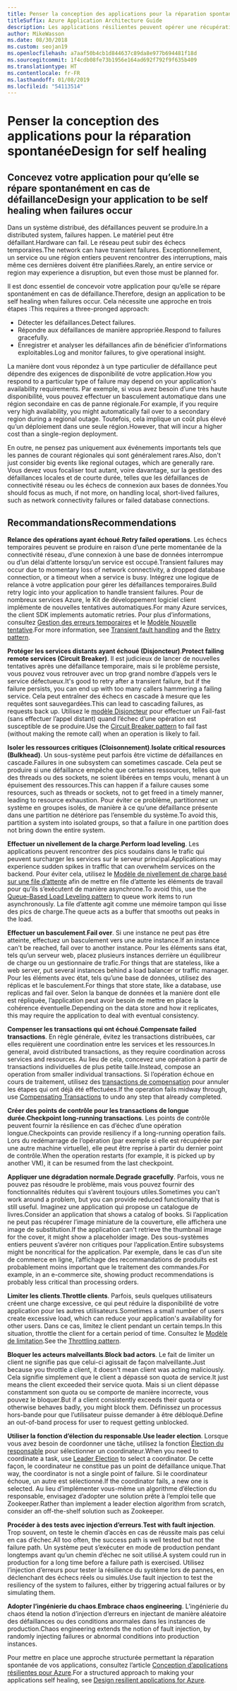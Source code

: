 ```yaml
---
title: Penser la conception des applications pour la réparation spontanée
titleSuffix: Azure Application Architecture Guide
description: Les applications résilientes peuvent opérer une récupération après un échec sans intervention manuelle.
author: MikeWasson
ms.date: 08/30/2018
ms.custom: seojan19
ms.openlocfilehash: a7aaf50b4cb1d844637c89da8e977b694481f18d
ms.sourcegitcommit: 1f4cdb08fe73b1956e164ad692f792f9f635b409
ms.translationtype: HT
ms.contentlocale: fr-FR
ms.lasthandoff: 01/08/2019
ms.locfileid: "54113514"
---
```

# <a name="design-for-self-healing"></a><span data-ttu-id="b0dec-103">Penser la conception des applications pour la réparation spontanée</span><span class="sxs-lookup"><span data-stu-id="b0dec-103">Design for self healing</span></span>

## <a name="design-your-application-to-be-self-healing-when-failures-occur"></a><span data-ttu-id="b0dec-104">Concevez votre application pour qu’elle se répare spontanément en cas de défaillance</span><span class="sxs-lookup"><span data-stu-id="b0dec-104">Design your application to be self healing when failures occur</span></span>

<span data-ttu-id="b0dec-105">Dans un système distribué, des défaillances peuvent se produire.</span><span class="sxs-lookup"><span data-stu-id="b0dec-105">In a distributed system, failures happen.</span></span> <span data-ttu-id="b0dec-106">Le matériel peut être défaillant.</span><span class="sxs-lookup"><span data-stu-id="b0dec-106">Hardware can fail.</span></span> <span data-ttu-id="b0dec-107">Le réseau peut subir des échecs temporaires.</span><span class="sxs-lookup"><span data-stu-id="b0dec-107">The network can have transient failures.</span></span> <span data-ttu-id="b0dec-108">Exceptionnellement, un service ou une région entiers peuvent rencontrer des interruptions, mais même ces dernières doivent être planifiées.</span><span class="sxs-lookup"><span data-stu-id="b0dec-108">Rarely, an entire service or region may experience a disruption, but even those must be planned for.</span></span>

<span data-ttu-id="b0dec-109">Il est donc essentiel de concevoir votre application pour qu’elle se répare spontanément en cas de défaillance.</span><span class="sxs-lookup"><span data-stu-id="b0dec-109">Therefore, design an application to be self healing when failures occur.</span></span> <span data-ttu-id="b0dec-110">Cela nécessite une approche en trois étapes :</span><span class="sxs-lookup"><span data-stu-id="b0dec-110">This requires a three-pronged approach:</span></span>

- <span data-ttu-id="b0dec-111">Détecter les défaillances.</span><span class="sxs-lookup"><span data-stu-id="b0dec-111">Detect failures.</span></span>
- <span data-ttu-id="b0dec-112">Répondre aux défaillances de manière appropriée.</span><span class="sxs-lookup"><span data-stu-id="b0dec-112">Respond to failures gracefully.</span></span>
- <span data-ttu-id="b0dec-113">Enregistrer et analyser les défaillances afin de bénéficier d’informations exploitables.</span><span class="sxs-lookup"><span data-stu-id="b0dec-113">Log and monitor failures, to give operational insight.</span></span>

<span data-ttu-id="b0dec-114">La manière dont vous répondez à un type particulier de défaillance peut dépendre des exigences de disponibilité de votre application.</span><span class="sxs-lookup"><span data-stu-id="b0dec-114">How you respond to a particular type of failure may depend on your application's availability requirements.</span></span> <span data-ttu-id="b0dec-115">Par exemple, si vous avez besoin d’une très haute disponibilité, vous pouvez effectuer un basculement automatique dans une région secondaire en cas de panne régionale.</span><span class="sxs-lookup"><span data-stu-id="b0dec-115">For example, if you require very high availability, you might automatically fail over to a secondary region during a regional outage.</span></span> <span data-ttu-id="b0dec-116">Toutefois, cela implique un coût plus élevé qu’un déploiement dans une seule région.</span><span class="sxs-lookup"><span data-stu-id="b0dec-116">However, that will incur a higher cost than a single-region deployment.</span></span>

<span data-ttu-id="b0dec-117">En outre, ne pensez pas uniquement aux événements importants tels que les pannes de courant régionales qui sont généralement rares.</span><span class="sxs-lookup"><span data-stu-id="b0dec-117">Also, don't just consider big events like regional outages, which are generally rare.</span></span> <span data-ttu-id="b0dec-118">Vous devez vous focaliser tout autant, voire davantage, sur la gestion des défaillances locales et de courte durée, telles que les défaillances de connectivité réseau ou les échecs de connexion aux bases de données.</span><span class="sxs-lookup"><span data-stu-id="b0dec-118">You should focus as much, if not more, on handling local, short-lived failures, such as network connectivity failures or failed database connections.</span></span>

## <a name="recommendations"></a><span data-ttu-id="b0dec-119">Recommandations</span><span class="sxs-lookup"><span data-stu-id="b0dec-119">Recommendations</span></span>

<span data-ttu-id="b0dec-120">**Relance des opérations ayant échoué**.</span><span class="sxs-lookup"><span data-stu-id="b0dec-120">**Retry failed operations**.</span></span> <span data-ttu-id="b0dec-121">Les échecs temporaires peuvent se produire en raison d’une perte momentanée de la connectivité réseau, d’une connexion à une base de données interrompue ou d’un délai d’attente lorsqu’un service est occupé.</span><span class="sxs-lookup"><span data-stu-id="b0dec-121">Transient failures may occur due to momentary loss of network connectivity, a dropped database connection, or a timeout when a service is busy.</span></span> <span data-ttu-id="b0dec-122">Intégrez une logique de relance à votre application pour gérer les défaillances temporaires.</span><span class="sxs-lookup"><span data-stu-id="b0dec-122">Build retry logic into your application to handle transient failures.</span></span> <span data-ttu-id="b0dec-123">Pour de nombreux services Azure, le Kit de développement logiciel client implémente de nouvelles tentatives automatiques.</span><span class="sxs-lookup"><span data-stu-id="b0dec-123">For many Azure services, the client SDK implements automatic retries.</span></span> <span data-ttu-id="b0dec-124">Pour plus d’informations, consultez [Gestion des erreurs temporaires][transient-fault-handling] et le [Modèle Nouvelle tentative][retry].</span><span class="sxs-lookup"><span data-stu-id="b0dec-124">For more information, see [Transient fault handling][transient-fault-handling] and the [Retry pattern][retry].</span></span>

<span data-ttu-id="b0dec-125">**Protéger les services distants ayant échoué (Disjoncteur)**.</span><span class="sxs-lookup"><span data-stu-id="b0dec-125">**Protect failing remote services (Circuit Breaker)**.</span></span> <span data-ttu-id="b0dec-126">Il est judicieux de lancer de nouvelles tentatives après une défaillance temporaire, mais si le problème persiste, vous pouvez vous retrouver avec un trop grand nombre d’appels vers le service défectueux.</span><span class="sxs-lookup"><span data-stu-id="b0dec-126">It's good to retry after a transient failure, but if the failure persists, you can end up with too many callers hammering a failing service.</span></span> <span data-ttu-id="b0dec-127">Cela peut entraîner des échecs en cascade à mesure que les requêtes sont sauvegardées.</span><span class="sxs-lookup"><span data-stu-id="b0dec-127">This can lead to cascading failures, as requests back up.</span></span> <span data-ttu-id="b0dec-128">Utilisez le [modèle Disjoncteur][circuit-breaker] pour effectuer un Fail-fast (sans effectuer l’appel distant) quand l’échec d’une opération est susceptible de se produire.</span><span class="sxs-lookup"><span data-stu-id="b0dec-128">Use the [Circuit Breaker pattern][circuit-breaker] to fail fast (without making the remote call) when an operation is likely to fail.</span></span>

<span data-ttu-id="b0dec-129">**Isoler les ressources critiques (Cloisonnement)**.</span><span class="sxs-lookup"><span data-stu-id="b0dec-129">**Isolate critical resources (Bulkhead)**.</span></span> <span data-ttu-id="b0dec-130">Un sous-système peut parfois être victime de défaillances en cascade.</span><span class="sxs-lookup"><span data-stu-id="b0dec-130">Failures in one subsystem can sometimes cascade.</span></span> <span data-ttu-id="b0dec-131">Cela peut se produire si une défaillance empêche que certaines ressources, telles que des threads ou des sockets, ne soient libérées en temps voulu, menant à un épuisement des ressources.</span><span class="sxs-lookup"><span data-stu-id="b0dec-131">This can happen if a failure causes some resources, such as threads or sockets, not to get freed in a timely manner, leading to resource exhaustion.</span></span> <span data-ttu-id="b0dec-132">Pour éviter ce problème, partitionnez un système en groupes isolés, de manière à ce qu’une défaillance présente dans une partition ne détériore pas l’ensemble du système.</span><span class="sxs-lookup"><span data-stu-id="b0dec-132">To avoid this, partition a system into isolated groups, so that a failure in one partition does not bring down the entire system.</span></span>

<span data-ttu-id="b0dec-133">**Effectuer un nivellement de la charge**.</span><span class="sxs-lookup"><span data-stu-id="b0dec-133">**Perform load leveling**.</span></span> <span data-ttu-id="b0dec-134">Les applications peuvent rencontrer des pics soudains dans le trafic qui peuvent surcharger les services sur le serveur principal.</span><span class="sxs-lookup"><span data-stu-id="b0dec-134">Applications may experience sudden spikes in traffic that can overwhelm services on the backend.</span></span> <span data-ttu-id="b0dec-135">Pour éviter cela, utilisez le [Modèle de nivellement de charge basé sur une file d’attente][load-level] afin de mettre en file d’attente les éléments de travail pour qu’ils s’exécutent de manière asynchrone.</span><span class="sxs-lookup"><span data-stu-id="b0dec-135">To avoid this, use the [Queue-Based Load Leveling pattern][load-level] to queue work items to run asynchronously.</span></span> <span data-ttu-id="b0dec-136">La file d’attente agit comme une mémoire tampon qui lisse des pics de charge.</span><span class="sxs-lookup"><span data-stu-id="b0dec-136">The queue acts as a buffer that smooths out peaks in the load.</span></span>

<span data-ttu-id="b0dec-137">**Effectuer un basculement**.</span><span class="sxs-lookup"><span data-stu-id="b0dec-137">**Fail over**.</span></span> <span data-ttu-id="b0dec-138">Si une instance ne peut pas être atteinte, effectuez un basculement vers une autre instance.</span><span class="sxs-lookup"><span data-stu-id="b0dec-138">If an instance can't be reached, fail over to another instance.</span></span> <span data-ttu-id="b0dec-139">Pour les éléments sans état, tels qu’un serveur web, placez plusieurs instances derrière un équilibreur de charge ou un gestionnaire de trafic.</span><span class="sxs-lookup"><span data-stu-id="b0dec-139">For things that are stateless, like a web server, put several instances behind a load balancer or traffic manager.</span></span> <span data-ttu-id="b0dec-140">Pour les éléments avec état, tels qu’une base de données, utilisez des réplicas et le basculement.</span><span class="sxs-lookup"><span data-stu-id="b0dec-140">For things that store state, like a database, use replicas and fail over.</span></span> <span data-ttu-id="b0dec-141">Selon la banque de données et la manière dont elle est répliquée, l’application peut avoir besoin de mettre en place la cohérence éventuelle.</span><span class="sxs-lookup"><span data-stu-id="b0dec-141">Depending on the data store and how it replicates, this may require the application to deal with eventual consistency.</span></span>

<span data-ttu-id="b0dec-142">**Compenser les transactions qui ont échoué**.</span><span class="sxs-lookup"><span data-stu-id="b0dec-142">**Compensate failed transactions**.</span></span> <span data-ttu-id="b0dec-143">En règle générale, évitez les transactions distribuées, car elles requièrent une coordination entre les services et les ressources.</span><span class="sxs-lookup"><span data-stu-id="b0dec-143">In general, avoid distributed transactions, as they require coordination across services and resources.</span></span> <span data-ttu-id="b0dec-144">Au lieu de cela, concevez une opération à partir de transactions individuelles de plus petite taille.</span><span class="sxs-lookup"><span data-stu-id="b0dec-144">Instead, compose an operation from smaller individual transactions.</span></span> <span data-ttu-id="b0dec-145">Si l’opération échoue en cours de traitement, utilisez des [transactions de compensation][compensating-transactions] pour annuler les étapes qui ont déjà été effectuées.</span><span class="sxs-lookup"><span data-stu-id="b0dec-145">If the operation fails midway through, use [Compensating Transactions][compensating-transactions] to undo any step that already completed.</span></span>

<span data-ttu-id="b0dec-146">**Créer des points de contrôle pour les transactions de longue durée**.</span><span class="sxs-lookup"><span data-stu-id="b0dec-146">**Checkpoint long-running transactions**.</span></span> <span data-ttu-id="b0dec-147">Les points de contrôle peuvent fournir la résilience en cas d’échec d’une opération longue.</span><span class="sxs-lookup"><span data-stu-id="b0dec-147">Checkpoints can provide resiliency if a long-running operation fails.</span></span> <span data-ttu-id="b0dec-148">Lors du redémarrage de l’opération (par exemple si elle est récupérée par une autre machine virtuelle), elle peut être reprise à partir du dernier point de contrôle.</span><span class="sxs-lookup"><span data-stu-id="b0dec-148">When the operation restarts (for example, it is picked up by another VM), it can be resumed from the last checkpoint.</span></span>

<span data-ttu-id="b0dec-149">**Appliquer une dégradation normale**.</span><span class="sxs-lookup"><span data-stu-id="b0dec-149">**Degrade gracefully**.</span></span> <span data-ttu-id="b0dec-150">Parfois, vous ne pouvez pas résoudre le problème, mais vous pouvez fournir des fonctionnalités réduites qui s’avèrent toujours utiles.</span><span class="sxs-lookup"><span data-stu-id="b0dec-150">Sometimes you can't work around a problem, but you can provide reduced functionality that is still useful.</span></span> <span data-ttu-id="b0dec-151">Imaginez une application qui propose un catalogue de livres.</span><span class="sxs-lookup"><span data-stu-id="b0dec-151">Consider an application that shows a catalog of books.</span></span> <span data-ttu-id="b0dec-152">Si l’application ne peut pas récupérer l’image miniature de la couverture, elle affichera une image de substitution.</span><span class="sxs-lookup"><span data-stu-id="b0dec-152">If the application can't retrieve the thumbnail image for the cover, it might show a placeholder image.</span></span> <span data-ttu-id="b0dec-153">Des sous-systèmes entiers peuvent s’avérer non critiques pour l’application.</span><span class="sxs-lookup"><span data-stu-id="b0dec-153">Entire subsystems might be noncritical for the application.</span></span> <span data-ttu-id="b0dec-154">Par exemple, dans le cas d’un site de commerce en ligne, l’affichage des recommandations de produits est probablement moins important que le traitement des commandes.</span><span class="sxs-lookup"><span data-stu-id="b0dec-154">For example, in an e-commerce site, showing product recommendations is probably less critical than processing orders.</span></span>

<span data-ttu-id="b0dec-155">**Limiter les clients**.</span><span class="sxs-lookup"><span data-stu-id="b0dec-155">**Throttle clients**.</span></span> <span data-ttu-id="b0dec-156">Parfois, seuls quelques utilisateurs créent une charge excessive, ce qui peut réduire la disponibilité de votre application pour les autres utilisateurs.</span><span class="sxs-lookup"><span data-stu-id="b0dec-156">Sometimes a small number of users create excessive load, which can reduce your application's availability for other users.</span></span> <span data-ttu-id="b0dec-157">Dans ce cas, limitez le client pendant un certain temps.</span><span class="sxs-lookup"><span data-stu-id="b0dec-157">In this situation, throttle the client for a certain period of time.</span></span> <span data-ttu-id="b0dec-158">Consultez le [Modèle de limitation][throttle].</span><span class="sxs-lookup"><span data-stu-id="b0dec-158">See the [Throttling pattern][throttle].</span></span>

<span data-ttu-id="b0dec-159">**Bloquer les acteurs malveillants**.</span><span class="sxs-lookup"><span data-stu-id="b0dec-159">**Block bad actors**.</span></span> <span data-ttu-id="b0dec-160">Le fait de limiter un client ne signifie pas que celui-ci agissait de façon malveillante.</span><span class="sxs-lookup"><span data-stu-id="b0dec-160">Just because you throttle a client, it doesn't mean client was acting maliciously.</span></span> <span data-ttu-id="b0dec-161">Cela signifie simplement que le client a dépassé son quota de service.</span><span class="sxs-lookup"><span data-stu-id="b0dec-161">It just means the client exceeded their service quota.</span></span> <span data-ttu-id="b0dec-162">Mais si un client dépasse constamment son quota ou se comporte de manière incorrecte, vous pouvez le bloquer.</span><span class="sxs-lookup"><span data-stu-id="b0dec-162">But if a client consistently exceeds their quota or otherwise behaves badly, you might block them.</span></span> <span data-ttu-id="b0dec-163">Définissez un processus hors-bande pour que l’utilisateur puisse demander à être débloqué.</span><span class="sxs-lookup"><span data-stu-id="b0dec-163">Define an out-of-band process for user to request getting unblocked.</span></span>

<span data-ttu-id="b0dec-164">**Utiliser la fonction d’élection du responsable**.</span><span class="sxs-lookup"><span data-stu-id="b0dec-164">**Use leader election**.</span></span> <span data-ttu-id="b0dec-165">Lorsque vous avez besoin de coordonner une tâche, utilisez la fonction [Élection du responsable][leader-election] pour sélectionner un coordinateur.</span><span class="sxs-lookup"><span data-stu-id="b0dec-165">When you need to coordinate a task, use [Leader Election][leader-election] to select a coordinator.</span></span> <span data-ttu-id="b0dec-166">De cette façon, le coordinateur ne constitue pas un point de défaillance unique.</span><span class="sxs-lookup"><span data-stu-id="b0dec-166">That way, the coordinator is not a single point of failure.</span></span> <span data-ttu-id="b0dec-167">Si le coordinateur échoue, un autre est sélectionné.</span><span class="sxs-lookup"><span data-stu-id="b0dec-167">If the coordinator fails, a new one is selected.</span></span> <span data-ttu-id="b0dec-168">Au lieu d’implémenter vous-même un algorithme d’élection du responsable, envisagez d’adopter une solution prête à l’emploi telle que Zookeeper.</span><span class="sxs-lookup"><span data-stu-id="b0dec-168">Rather than implement a leader election algorithm from scratch, consider an off-the-shelf solution such as Zookeeper.</span></span>

<span data-ttu-id="b0dec-169">**Procéder à des tests avec injection d’erreurs**.</span><span class="sxs-lookup"><span data-stu-id="b0dec-169">**Test with fault injection**.</span></span> <span data-ttu-id="b0dec-170">Trop souvent, on teste le chemin d’accès en cas de réussite mais pas celui en cas d’échec.</span><span class="sxs-lookup"><span data-stu-id="b0dec-170">All too often, the success path is well tested but not the failure path.</span></span> <span data-ttu-id="b0dec-171">Un système peut s’exécuter en mode de production pendant longtemps avant qu’un chemin d’échec ne soit utilisé.</span><span class="sxs-lookup"><span data-stu-id="b0dec-171">A system could run in production for a long time before a failure path is exercised.</span></span> <span data-ttu-id="b0dec-172">Utilisez l’injection d’erreurs pour tester la résilience du système lors de pannes, en déclenchant des échecs réels ou simulés.</span><span class="sxs-lookup"><span data-stu-id="b0dec-172">Use fault injection to test the resiliency of the system to failures, either by triggering actual failures or by simulating them.</span></span>

<span data-ttu-id="b0dec-173">**Adopter l’ingénierie du chaos**.</span><span class="sxs-lookup"><span data-stu-id="b0dec-173">**Embrace chaos engineering**.</span></span> <span data-ttu-id="b0dec-174">L’ingénierie du chaos étend la notion d’injection d’erreurs en injectant de manière aléatoire des défaillances ou des conditions anormales dans les instances de production.</span><span class="sxs-lookup"><span data-stu-id="b0dec-174">Chaos engineering extends the notion of fault injection, by randomly injecting failures or abnormal conditions into production instances.</span></span>

<span data-ttu-id="b0dec-175">Pour mettre en place une approche structurée permettant la réparation spontanée de vos applications, consultez l’article [Conception d’applications résilientes pour Azure][resiliency-overview].</span><span class="sxs-lookup"><span data-stu-id="b0dec-175">For a structured approach to making your applications self healing, see [Design resilient applications for Azure][resiliency-overview].</span></span>

<!-- links -->

[circuit-breaker]: ../../patterns/circuit-breaker.md
[compensating-transactions]: ../../patterns/compensating-transaction.md
[leader-election]: ../../patterns/leader-election.md
[load-level]: ../../patterns/queue-based-load-leveling.md
[resiliency-overview]: ../../resiliency/index.md
[retry]: ../../patterns/retry.md
[throttle]: ../../patterns/throttling.md
[transient-fault-handling]: ../../best-practices/transient-faults.md
